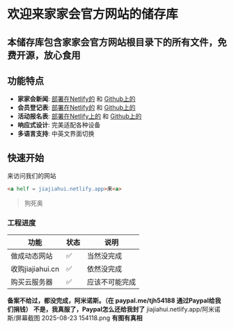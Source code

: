 # 欢迎来家家会官方网站的储存库

## 本储存库包含家家会官方网站根目录下的所有文件，免费开源，放心食用

## 功能特点

- **家家会新闻**: [部署在Netlify的](https://jiajiahui.netlify.app "部署在Netlify的") 和 [Github上的](https://github.com/ttummc/jiajiahui/blob/main/%E6%96%B0%E9%97%BB/%E6%96%B0%E9%97%BB.html "Github上的")
- **会员登记表**: [部署在Netlify的](https://jiajiahui.netlify.app/%E6%88%90%E5%91%98/000000 "部署在Netlify上的") 和 [Github上的](https://github.com/ttummc/jiajiahui/blob/main/%E6%88%90%E5%91%98/000000.html "Github上的")
- **活动报名表**: [部署在Netlify上的](https://jiajiahui.netlify.app/#activities "部署在Netlify的") 和 [Github上的](https://github.com/ttummc/jiajiahui/blob/main/index.html "Github上的")
- **响应式设计**: 完美适配各种设备
- **多语言支持**: 中英文界面切换

## 快速开始

来访问我们的网站

```HTML
<a helf = jiajiahui.netlify.app>来<a>
```

> 狗死奥

### 工程进度

| 功能 | 状态 | 说明 |
|------|------|------|
| 做成动态网站 | ✅ | 当然没完成 |
| 收购jiajiahui.cn | ✅ | 依然没完成 |
| 购买云服务器 | ✅ | 应该不可能完成 |

**备案不给过，都没完成，阿米诺斯。（在 paypal.me/tjh54188 通过Paypal给我们捐钱）**
**不是，我真服了，Paypal怎么还给我封了**
jiajiahui.netlify.app/阿米诺斯/屏幕截图 2025-08-23 154118.png
**有图有真相**